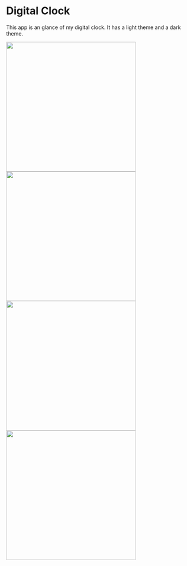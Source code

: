 # Digital Clock

This app is an glance of my digital clock.
It has a light theme and a dark theme.

<img src='https://user-images.githubusercontent.com/25722093/75438211-9394ad80-597d-11ea-80f4-e12da1409d4b.png' width='350'>

<img src='https://user-images.githubusercontent.com/25722093/75438207-91caea00-597d-11ea-858f-7369748c2bb0.png' width='350'>

<img src='https://user-images.githubusercontent.com/25722093/75438220-95f70780-597d-11ea-9cfa-7efcf907c46a.png' width='350'>
<img src='https://user-images.githubusercontent.com/25722093/75438226-97c0cb00-597d-11ea-82dd-cb26f32fe704.png' width='350'>
